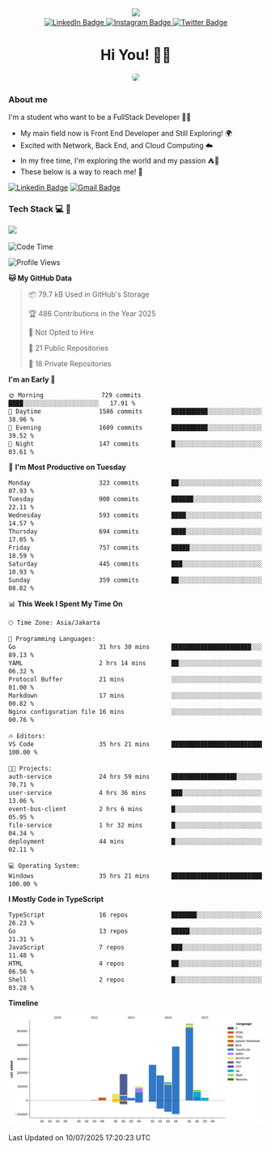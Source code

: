 <div>
  <div id="header" align="center">
      <img src="https://media.giphy.com/media/nFLW7PNGgN3lI68rdv/giphy.gif" width="100"/>
      <div id="badges" style="margin-bottom:20px">
        <a href="https://www.linkedin.com/in/daffaputranarendra/">
          <img src="https://img.shields.io/badge/LinkedIn-blue?style=for-the-badge&logo=linkedin&logoColor=white" alt="LinkedIn Badge"/>
        </a>
        <a href="https://www.instagram.com/daffadon_/">
          <img src="https://img.shields.io/badge/Instagram-E4405F?style=for-the-badge&logo=instagram&logoColor=white" alt="Instagram Badge"/>
        </a>
        <a href="https://twitter.com/daffadon_">
          <img src="https://img.shields.io/badge/Twitter-blue?style=for-the-badge&logo=twitter&logoColor=white" alt="Twitter Badge"/>
        </a>
      </div>
    <h1>Hi You! 🙌🙌</h1>
    <img src="https://media.giphy.com/media/rJsMvyk7AHHiW9qKLM/giphy.gif" height=200 style="border-radius:10px" />
  </div>
</div>

### About me

I'm a student who want to be a FullStack Developer 🧑‍💻

- My main field now is Front End Developer and Still Exploring! 🌍
- Excited with Network, Back End, and Cloud Computing ☁️
- In my free time, I'm exploring the world and my passion ⛺🍵
- These below is a way to reach me! 🏃

[![Linkedin Badge](https://skillicons.dev/icons?i=linkedin)](https://www.linkedin.com/in/daffaputranarendra/)
[![Gmail Badge](https://skillicons.dev/icons?i=gmail)](https://mail.google.com/mail/?view=cm&fs=1&to=daffaputranarendra9@gmail.com)

### Tech Stack 💻 📘

<img src="https://skillicons.dev/icons?i=java,html,css,javascript,typescript,golang,react,next,express,vite,tailwind,mui,prisma,mongodb,mysql,firebase,jest,git,jenkins,docker,kubernetes,github,postman,prometheus,grafana,gcp,vscode,arch,&perline=9"/>

<!--START_SECTION:waka-->
![Code Time](http://img.shields.io/badge/Code%20Time-143%20hrs%2030%20mins-blue)

![Profile Views](http://img.shields.io/badge/Profile%20Views-1-blue)

**🐱 My GitHub Data** 

> 📦 79.7 kB Used in GitHub's Storage 
 > 
> 🏆 486 Contributions in the Year 2025
 > 
> 🚫 Not Opted to Hire
 > 
> 📜 21 Public Repositories 
 > 
> 🔑 18 Private Repositories 
 > 
**I'm an Early 🐤** 

```text
🌞 Morning                729 commits         ████░░░░░░░░░░░░░░░░░░░░░   17.91 % 
🌆 Daytime                1586 commits        ██████████░░░░░░░░░░░░░░░   38.96 % 
🌃 Evening                1609 commits        ██████████░░░░░░░░░░░░░░░   39.52 % 
🌙 Night                  147 commits         █░░░░░░░░░░░░░░░░░░░░░░░░   03.61 % 
```
📅 **I'm Most Productive on Tuesday** 

```text
Monday                   323 commits         ██░░░░░░░░░░░░░░░░░░░░░░░   07.93 % 
Tuesday                  900 commits         ██████░░░░░░░░░░░░░░░░░░░   22.11 % 
Wednesday                593 commits         ████░░░░░░░░░░░░░░░░░░░░░   14.57 % 
Thursday                 694 commits         ████░░░░░░░░░░░░░░░░░░░░░   17.05 % 
Friday                   757 commits         █████░░░░░░░░░░░░░░░░░░░░   18.59 % 
Saturday                 445 commits         ███░░░░░░░░░░░░░░░░░░░░░░   10.93 % 
Sunday                   359 commits         ██░░░░░░░░░░░░░░░░░░░░░░░   08.82 % 
```


📊 **This Week I Spent My Time On** 

```text
🕑︎ Time Zone: Asia/Jakarta

💬 Programming Languages: 
Go                       31 hrs 30 mins      ██████████████████████░░░   89.13 % 
YAML                     2 hrs 14 mins       ██░░░░░░░░░░░░░░░░░░░░░░░   06.32 % 
Protocol Buffer          21 mins             ░░░░░░░░░░░░░░░░░░░░░░░░░   01.00 % 
Markdown                 17 mins             ░░░░░░░░░░░░░░░░░░░░░░░░░   00.82 % 
Nginx configuration file 16 mins             ░░░░░░░░░░░░░░░░░░░░░░░░░   00.76 % 

🔥 Editors: 
VS Code                  35 hrs 21 mins      █████████████████████████   100.00 % 

🐱‍💻 Projects: 
auth-service             24 hrs 59 mins      ██████████████████░░░░░░░   70.71 % 
user-service             4 hrs 36 mins       ███░░░░░░░░░░░░░░░░░░░░░░   13.06 % 
event-bus-client         2 hrs 6 mins        █░░░░░░░░░░░░░░░░░░░░░░░░   05.95 % 
file-service             1 hr 32 mins        █░░░░░░░░░░░░░░░░░░░░░░░░   04.34 % 
deployment               44 mins             █░░░░░░░░░░░░░░░░░░░░░░░░   02.11 % 

💻 Operating System: 
Windows                  35 hrs 21 mins      █████████████████████████   100.00 % 
```

**I Mostly Code in TypeScript** 

```text
TypeScript               16 repos            ███████░░░░░░░░░░░░░░░░░░   26.23 % 
Go                       13 repos            █████░░░░░░░░░░░░░░░░░░░░   21.31 % 
JavaScript               7 repos             ███░░░░░░░░░░░░░░░░░░░░░░   11.48 % 
HTML                     4 repos             ██░░░░░░░░░░░░░░░░░░░░░░░   06.56 % 
Shell                    2 repos             █░░░░░░░░░░░░░░░░░░░░░░░░   03.28 % 
```



**Timeline**

![Lines of Code chart](https://raw.githubusercontent.com/Daffadon/Daffadon/main/assets/bar_graph.png)


 Last Updated on 10/07/2025 17:20:23 UTC
<!--END_SECTION:waka-->
